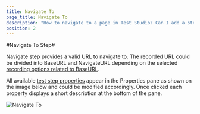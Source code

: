 ```yaml
---
title: Navigate To
page_title: Navigate To
description: "How to navigate to a page in Test Studio? Can I add a step to navigate to a page in the middle of the test in Test Studio"
position: 2
---
```


#Navigate To Step#

Navigate step provides a valid URL to navigate to. The recorded URL could be divided into BaseURL and NavigateURL depending on the selected <a href="/features/project-settings/recording-options#BaseURL" target="_blank">recording options related to BaseURL</a>.

All available <a href="/features/test-maintenance/test-step-properties" target="_blank">test step properties</a> appear in the Properties pane as shown on the image below and could be modified accordingly. Once clicked each property displays a short description at the bottom of the pane. 

![Navigate To](/img/features/custom-steps/navigate-to/fig1.png)

[1]: /img/features/custom-steps/navigate-to/fig1.png
